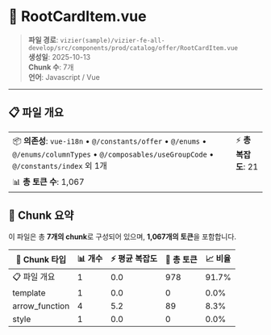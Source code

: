 # 📄 RootCardItem.vue

> **파일 경로**: `vizier(sample)/vizier-fe-all-develop/src/components/prod/catalog/offer/RootCardItem.vue`  
> **생성일**: 2025-10-13  
> **Chunk 수**: 7개  
> **언어**: Javascript / Vue
---





## 📋 파일 개요

| | |
|--|--|
| 📦 **의존성**: `vue-i18n` • `@/constants/offer` • `@/enums` • `@/enums/columnTypes` • `@/composables/useGroupCode` • `@/constants/index` 외 1개 | ⚡ **총 복잡도**: 21 |
| 📊 **총 토큰 수**: 1,067 |  |






## 🧩 Chunk 요약

이 파일은 총 **7개의 chunk**로 구성되어 있으며, **1,067개의 토큰**을 포함합니다.

| 🧩 Chunk 타입 | 📊 개수 | ⚡ 평균 복잡도 | 📝 총 토큰 | 📈 비율 |
|---------------|--------|-------------|----------|--------|
| 📋 파일 개요 | 1 | 0.0 | 978 | 91.7% |
| template | 1 | 0.0 | 0 | 0.0% |
| arrow_function | 4 | 5.2 | 89 | 8.3% |
| style | 1 | 0.0 | 0 | 0.0% |

